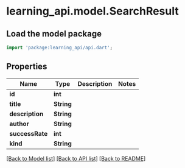 # learning_api.model.SearchResult

## Load the model package
```dart
import 'package:learning_api/api.dart';
```

## Properties
Name | Type | Description | Notes
------------ | ------------- | ------------- | -------------
**id** | **int** |  | 
**title** | **String** |  | 
**description** | **String** |  | 
**author** | **String** |  | 
**successRate** | **int** |  | 
**kind** | **String** |  | 

[[Back to Model list]](../README.md#documentation-for-models) [[Back to API list]](../README.md#documentation-for-api-endpoints) [[Back to README]](../README.md)


